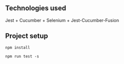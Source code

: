 ## Technologies used

Jest + Cucumber + Selenium + Jest-Cucumber-Fusion

## Project setup

```
npm install

npm run test -s

```

